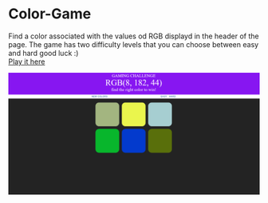 # Color-Game
Find a color associated with the values od RGB displayd in the header of the page.
The game has two difficulty levels that you can choose between easy and hard good luck :)
<br> <a href="https://borislavpetrovikj.github.io/Color-Game/">Play it here</a>
<br>

<img src="Screenshot (11).png">
